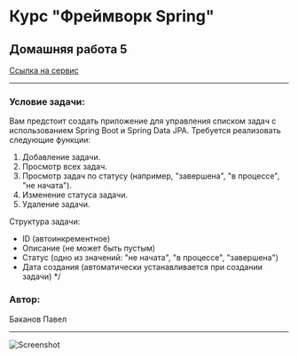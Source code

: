 # Курс "Фреймворк Spring" 
## Домашняя работа 5

<a href="http://51.250.22.199:8282/tasks" target="_blank">Ссылка на сервис</a>

* **
### Условие задачи:
Вам предстоит создать приложение для управления списком задач с использованием Spring Boot и Spring Data JPA. Требуется реализовать следующие функции:

1. Добавление задачи.
2. Просмотр всех задач.
3. Просмотр задач по статусу (например, "завершена", "в процессе", "не начата").
4. Изменение статуса задачи.
5. Удаление задачи.

Структура задачи:

- ID (автоинкрементное)
- Описание (не может быть пустым)
- Статус (одно из значений: "не начата", "в процессе", "завершена")
- Дата создания (автоматически устанавливается при создании задачи)
 */
### Автор:
Баканов Павел
* **

![Screenshot](https://github.com/pashtetrus33/springseminar5/assets/86385554/b68532e1-8479-49b9-b0ea-134384eb91cf)
